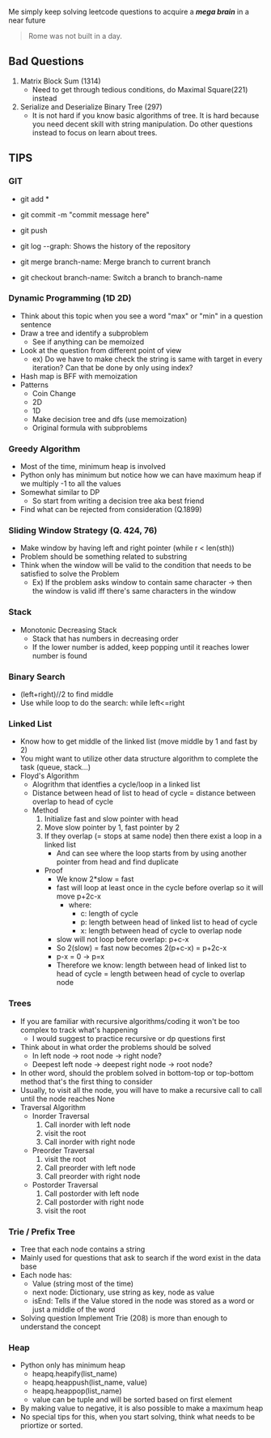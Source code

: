 Me simply keep solving leetcode questions to acquire a ___mega brain___ in a near future
> Rome was not built in a day.

## Bad Questions
1. Matrix Block Sum (1314)
    - Need to get through tedious conditions, do Maximal Square(221) instead
2. Serialize and Deserialize Binary Tree (297)
    - It is not hard if you know basic algorithms of tree. It is hard because you need decent skill with string manipulation.
      Do other questions instead to focus on learn about trees.

## TIPS
### GIT
- git add *
- git commit -m "commit message here"
- git push

- git log --graph: Shows the history of the repository
- git merge branch-name: Merge branch to current branch
- git checkout branch-name: Switch a branch to branch-name

### Dynamic Programming (1D 2D)
- Think about this topic when you see a word "max" or "min" in a question sentence
- Draw a tree and identify a subproblem
    - See if anything can be memoized
- Look at the question from different point of view
    - ex) Do we have to make check the string is same with target in every iteration?
            Can that be done by only using index?
- Hash map is BFF with memoization
- Patterns
    - Coin Change
    - 2D
    - 1D
    - Make decision tree and dfs (use memoization)
    - Original formula with subproblems

### Greedy Algorithm
- Most of the time, minimum heap is involved
- Python only has minimum but notice how we can have maximum heap if we multiply -1 to all the values
- Somewhat similar to DP
    - So start from writing a decision tree aka best friend
- Find what can be rejected from consideration (Q.1899)

### Sliding Window Strategy (Q. 424, 76)
- Make window by having left and right pointer (while r < len(sth))
- Problem should be something related to substring
- Think when the window will be valid to the condition that needs to be satisfied to solve the Problem
    - Ex) If the problem asks window to contain same character -> then the window is valid iff there's same characters in the window

### Stack
- Monotonic Decreasing Stack
    - Stack that has numbers in decreasing order
    - If the lower number is added, keep popping until it reaches lower number is found

### Binary Search
- (left+right)//2 to find middle
- Use while loop to do the search: while left<=right

### Linked List
- Know how to get middle of the linked list (move middle by 1 and fast by 2)
- You might want to utilize other data structure algorithm to complete the task (queue, stack...)
- Floyd's Algorithm
    - Alogrithm that identfies a cycle/loop in a linked list
    - Distance between head of list to head of cycle = distance between overlap to head of cycle
    - Method
        1. Initialize fast and slow pointer with head
        2. Move slow pointer by 1, fast pointer by 2
        3. If they overlap (= stops at same node) then there exist a loop in a linked list
            - And can see where the loop starts from by using another pointer from head and find duplicate
        - Proof
            - We know 2*slow = fast
            - fast will loop at least once in the cycle before overlap so it will move p+2c-x
                - where:
                    - c: length of cycle
                    - p: length between head of linked list to head of cycle
                    - x: length between head of cycle to overlap node
            - slow will not loop before overlap: p+c-x
            - So 2(slow) = fast now becomes 2(p+c-x) = p+2c-x
            - p-x = 0 -> p=x
            - Therefore we know: length between head of linked list to head of cycle = 
                length between head of cycle to overlap node

### Trees
- If you are familiar with recursive algorithms/coding it won't be too complex to track what's happening
    - I would suggest to practice recursive or dp questions first
- Think about in what order the problems should be solved
    - In left node -> root node -> right node?
    - Deepest left node -> deepest right node -> root node?
- In other word, should the problem solved in bottom-top or top-bottom method that's the first thing to consider
- Usually, to visit all the node, you will have to make a recursive call to call until the node reaches None
- Traversal Algorithm
    - Inorder Traversal
        1. Call inorder with left node
        2. visit the root
        3. Call inorder with right node
    - Preorder Traversal
        1. visit the root
        2. Call preorder with left node
        3. Call preorder with right node
    - Postorder Traversal
        1. Call postorder with left node
        2. Call postorder with right node
        3. visit the root

### Trie / Prefix Tree
- Tree that each node contains a string
- Mainly used for questions that ask to search if the word exist in the data base
- Each node has:
    - Value (string most of the time)
    - next node: Dictionary, use string as key, node as value
    - isEnd: Tells if the Value stored in the node was stored as a word or just a middle of the word
- Solving question Implement Trie (208) is more than enough to understand the concept

### Heap
- Python only has minimum heap
    - heapq.heapify(list_name)
    - heapq.heappush(list_name, value)
    - heapq.heappop(list_name)
    - value can be tuple and will be sorted based on first element
- By making value to negative, it is also possible to make a maximum heap
- No special tips for this, when you start solving, think what needs to be priortize or sorted.

